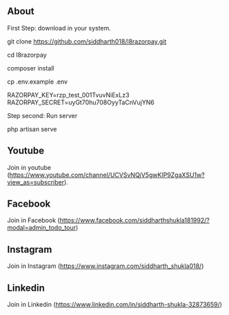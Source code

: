## About
First Step: download in your system.

git clone https://github.com/siddharth018/l8razorpay.git 

cd l8razorpay

composer install

cp .env.example .env

RAZORPAY_KEY=rzp_test_001TvuvNiExLz3
RAZORPAY_SECRET=uyGt70hu708OyyTaCnVujYN6

Step second: Run server

php artisan serve

## Youtube
Join in youtube
(https://www.youtube.com/channel/UCVSvNQjV5gwKIP9ZgaXSU1w?view_as=subscriber).

## Facebook
Join in Facebook
(https://www.facebook.com/siddharthshukla181992/?modal=admin_todo_tour)

## Instagram
Join in Instagram
(https://www.instagram.com/siddharth_shukla018/)

## Linkedin
Join in Linkedin
(https://www.linkedin.com/in/siddharth-shukla-32873659/)
